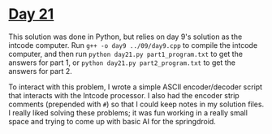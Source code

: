 # [Day 21](https://adventofcode.com/2019/day/21)

This solution was done in Python, but relies on day 9's solution as the intcode computer. Run `g++ -o day9 ../09/day9.cpp` to compile the intcode computer, and then run `python day21.py part1_program.txt` to get the answers for part 1, or `python day21.py part2_program.txt` to get the answers for part 2.

To interact with this problem, I wrote a simple ASCII encoder/decoder script that interacts with the Intcode processor. I also had the encoder strip comments (prepended with `#`) so that I could keep notes in my solution files.  
I really liked solving these problems; it was fun working in a really small space and trying to come up with basic AI for the springdroid.

